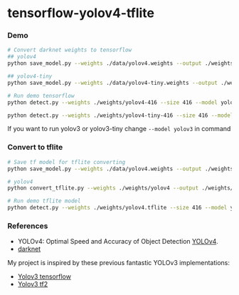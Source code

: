 # tensorflow-yolov4-tflite

### Demo

```bash
# Convert darknet weights to tensorflow
## yolov4
python save_model.py --weights ./data/yolov4.weights --output ./weights/yolov4-416 --input_size 416 --model yolov4 

## yolov4-tiny
python save_model.py --weights ./data/yolov4-tiny.weights --output ./weights/yolov4-tiny-416 --input_size 416 --model yolov4 --tiny 

# Run demo tensorflow
python detect.py --weights ./weights/yolov4-416 --size 416 --model yolov4 --image ./data/kite.jpg

python detect.py --weights ./weights/yolov4-tiny-416 --size 416 --model yolov4 --image ./data/kite.jpg --tiny

```
If you want to run yolov3 or yolov3-tiny change ``--model yolov3`` in command


### Convert to tflite

```bash
# Save tf model for tflite converting
python save_model.py --weights ./data/yolov4.weights --output ./weights/yolov4-416 --input_size 416 --model yolov4 --framework tflite

# yolov4
python convert_tflite.py --weights ./weights/yolov4 --output ./weights/yolov4.tflite

# Run demo tflite model
python detect.py --weights ./weights/yolov4.tflite --size 416 --model yolov4 --image "D:\bit-wise\.flowers\dataset\5874818796_3efbb8769d.jpg" --framework tflite
```

### References

  * YOLOv4: Optimal Speed and Accuracy of Object Detection [YOLOv4](https://arxiv.org/abs/2004.10934).
  * [darknet](https://github.com/AlexeyAB/darknet)
  
   My project is inspired by these previous fantastic YOLOv3 implementations:
  * [Yolov3 tensorflow](https://github.com/YunYang1994/tensorflow-yolov3)
  * [Yolov3 tf2](https://github.com/zzh8829/yolov3-tf2)


